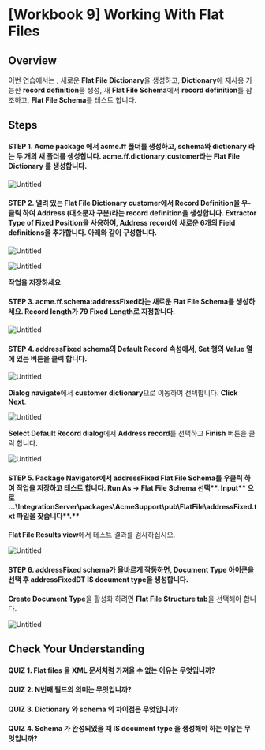 # [Workbook 9] Working With Flat Files

## Overview

이번 연습에서는 , 새로운 **Flat File Dictionary**을 생성하고, **Dictionary**에 재사용 가능한 **record definition**을 생성, 
새 **Flat File Schema**에서 **record definition**를 참조하고, **Flat File Schema**를 테스트 합니다.


## Steps

#### STEP 1. **Acme package** 에서 **acme.ff** 폴더를 생성하고, **schema**와 **dictionary** 라는 두 개의 새 폴더를 생성합니다. **acme.ff.dictionary:customer**라는 **Flat File Dictionary** 를 생성합니다.   
    
![Untitled](%5BWorkbook%209%5D%20Working%20With%20Flat%20Files%20bacbba872fe74e12adf97c424524e971/Untitled.png)
    

#### STEP 2. 열려 있는 **Flat File Dictionary customer**에서 **Record Definition**을 우-클릭 하여 **Address** (대소문자 구분)라는 **record definition**을 생성합니다. **Extractor Type** **of Fixed Position**을 사용하여, **Address** **record**에 새로운 **6**개의 **Field definitions**을 추가합니다. 아래와 같이 구성합니다.
    
![Untitled](%5BWorkbook%209%5D%20Working%20With%20Flat%20Files%20bacbba872fe74e12adf97c424524e971/Untitled%201.png)
    
![Untitled](%5BWorkbook%209%5D%20Working%20With%20Flat%20Files%20bacbba872fe74e12adf97c424524e971/Untitled%202.png)
    
**작업을 저장하세요**
    

#### STEP 3. **acme.ff.schema:addressFixed**라는 새로운 **Flat File Schema**를 생성하세요. **Record length**가 **79** **Fixed Length**로 지정합니다.    
    
![Untitled](%5BWorkbook%209%5D%20Working%20With%20Flat%20Files%20bacbba872fe74e12adf97c424524e971/Untitled%203.png)
    

  

#### STEP 4. **addressFixed schema**의 **Default Record** 속성에서, **Set** 행의 **Value** 열에 있는 버튼을 클릭 합니다.
    
![Untitled](%5BWorkbook%209%5D%20Working%20With%20Flat%20Files%20bacbba872fe74e12adf97c424524e971/Untitled%204.png)
    
**Dialog navigate**에서 **customer dictionary**으로 이동하여 선택합니다. **Click Next**.
    
![Untitled](%5BWorkbook%209%5D%20Working%20With%20Flat%20Files%20bacbba872fe74e12adf97c424524e971/Untitled%205.png)
    
**Select Default Record dialog**에서 **Address record**를 선택하고 **Finish** 버튼을 클릭 합니다.   
    
![Untitled](%5BWorkbook%209%5D%20Working%20With%20Flat%20Files%20bacbba872fe74e12adf97c424524e971/Untitled%206.png)
    

#### STEP 5. **Package Navigator에서 addressFixed Flat File Schema**를 우클릭 하여 작업을 저장하고 테스트 합니다. **Run As → Flat File Schema** 선택**. Input** 으로 **...\‌IntegrationServer\‌packages\‌AcmeSupport\‌pub\‌FlatFile\‌addressFixed.txt** 파일을 찾습니다**.**
    
**Flat File Results view**에서 테스트 결과를 검사하십시오.
    
![Untitled](%5BWorkbook%209%5D%20Working%20With%20Flat%20Files%20bacbba872fe74e12adf97c424524e971/Untitled%207.png)
    

#### STEP 6. **addressFixed schema**가 올바르게 작동하면, **Document Type** 아이콘을 선택 후 **addressFixedDT IS document type**을 생성합니다. 
    
**Create Document Type**을 활성화 하려면 **Flat File Structure tab**을 선택해야 합니다.
    
![Untitled](%5BWorkbook%209%5D%20Working%20With%20Flat%20Files%20bacbba872fe74e12adf97c424524e971/Untitled%208.png)
    


## Check Your Understanding
#### QUIZ 1. Flat files 을 XML 문서처럼 가져올 수 없는 이유는 무엇입니까?
#### QUIZ 2. N번째 필드의 의미는 무엇입니까?
#### QUIZ 3. Dictionary 와 schema 의 차이점은 무엇입니까?
#### QUIZ 4. Schema 가 완성되었을 때 IS document type 을 생성해야 하는 이유는 무엇입니까?
